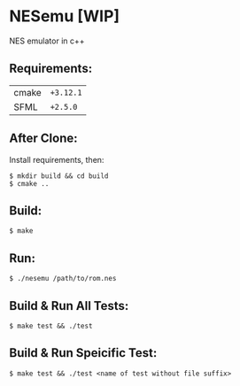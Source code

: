 # NESemu [WIP]
NES emulator in c++

## Requirements:

|          |           |
|----------|-----------|
| cmake    | `+3.12.1` |
| SFML     | `+2.5.0`  |

## After Clone:

Install requirements, then:

```
$ mkdir build && cd build
$ cmake ..
```

## Build:

`$ make` 

## Run:

`$ ./nesemu /path/to/rom.nes` 

## Build & Run All Tests:

`$ make test && ./test` 

## Build & Run Speicific Test:

`$ make test && ./test <name of test without file suffix>` 

